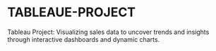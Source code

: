# TABLEAUE-PROJECT
Tableau Project: Visualizing sales data to uncover trends and insights through interactive dashboards and dynamic charts.
